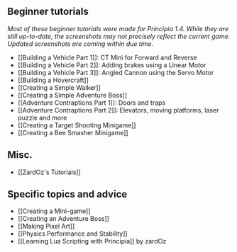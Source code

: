 ## Beginner tutorials
*Most of these beginner tutorials were made for Principia 1.4. While they are still up-to-date, the screenshots may not precisely reflect the current game. Updated screenshots are coming within due time.*

- [[Building a Vehicle Part 1]]: CT Mini for Forward and Reverse
- [[Building a Vehicle Part 2]]: Adding brakes using a Linear Motor
- [[Building a Vehicle Part 3]]: Angled Cannon using the Servo Motor
- [[Building a Hovercraft]]
- [[Creating a Simple Walker]]
- [[Creating a Simple Adventure Boss]]
- [[Adventure Contraptions Part 1]]: Doors and traps
- [[Adventure Contraptions Part 2]]: Elevators, moving platforms, laser puzzle and more
- [[Creating a Target Shooting Minigame]]
- [[Creating a Bee Smasher Minigame]]

## Misc.
- [[ZardOz's Tutorials]]

## Specific topics and advice
- [[Creating a Mini-game]]
- [[Creating an Adventure Boss]]
- [[Making Pixel Art]]
- [[Physics Performance and Stability]]
- [[Learning Lua Scripting with Principia]] by zardOz
